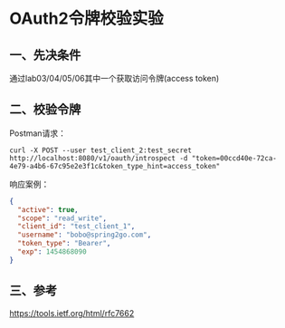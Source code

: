 # OAuth2令牌校验实验

## 一、先决条件

通过lab03/04/05/06其中一个获取访问令牌(access token)

## 二、校验令牌

Postman请求：

```
curl -X POST --user test_client_2:test_secret http://localhost:8080/v1/oauth/introspect -d "token=00ccd40e-72ca-4e79-a4b6-67c95e2e3f1c&token_type_hint=access_token"
```

响应案例：

```json
{
  "active": true,
  "scope": "read_write",
  "client_id": "test_client_1",
  "username": "bobo@spring2go.com",
  "token_type": "Bearer",
  "exp": 1454868090
}

```

## 三、参考

<https://tools.ietf.org/html/rfc7662>
